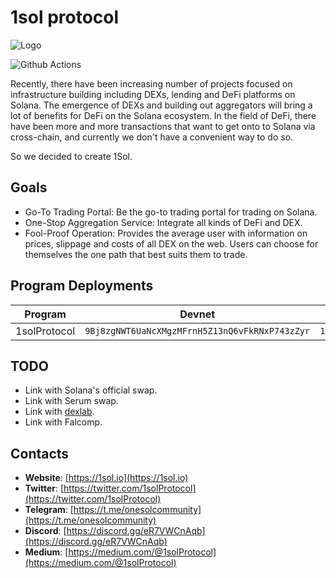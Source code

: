 # 1sol protocol

![Logo](https://cdn.jsdelivr.net/gh/solana-labs/ecosystem/img/1sol.svg)

![Github Actions](https://github.com/1sol-io/1sol-protocol/actions/workflows/main.yml/badge.svg?branch=master)

Recently, there have been increasing number of projects focused on infrastructure building including DEXs, lending and DeFi platforms on Solana. The emergence of DEXs and building out aggregators will bring a lot of benefits for DeFi on the Solana ecosystem. In the field of DeFi, there have been more and more transactions that want to get onto to Solana via cross-chain, and currently we don't have a convenient way to do so.

So we decided to create 1Sol.

## Goals

- Go-To Trading Portal: Be the go-to trading portal for trading on Solana.
- One-Stop Aggregation Service: Integrate all kinds of DeFi and DEX.
- Fool-Proof Operation: Provides the average user with information on prices, slippage and costs of all DEX on the web. Users can choose for themselves the one path that best suits them to trade.

## Program Deployments

| Program | Devnet | Mainnet Beta |
| ------- | ------ | ------------ |
|1solProtocol| `9Bj8zgNWT6UaNcXMgzMFrnH5Z13nQ6vFkRNxP743zZyr` | `1SoLTvbiicqXZ3MJmnTL2WYXKLYpuxwHpa4yYrVQaMZ` |

## TODO

- Link with Solana's official swap.
- Link with Serum swap.
- Link with [dexlab](https://www.dexlab.space/).
- Link with Falcomp.

## Contacts

- <b>Website</b>: [https://1sol.io](https://1sol.io)
- <b>Twitter</b>: [https://twitter.com/1solProtocol](https://twitter.com/1solProtocol)
- <b>Telegram</b>: [https://t.me/onesolcommunity](https://t.me/onesolcommunity)
- <b>Discord</b>: [https://discord.gg/eR7VWCnAqb](https://discord.gg/eR7VWCnAqb)
- <b>Medium</b>: [https://medium.com/@1solProtocol](https://medium.com/@1solProtocol)